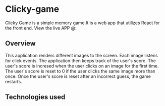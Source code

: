 # Clicky-game

Clicky Game is a simple memory game.It is a web app that utilizes React for the front end.
View the live APP @:

## Overview

This application renders different images to the screen.
Each image listens for click events.
The application then keeps track of the user's score.
The user's score is incresed when the user clicks on an image for the first time.
The user's score is reset to 0 if the user clicks the same image more than once.
Once the user's score is reset after an incorrect guess, the game restarts.

## Technologies used
